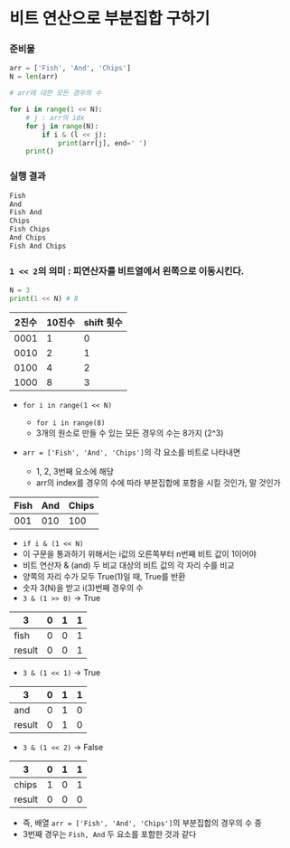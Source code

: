 # 비트 연산으로 부분집합 구하기

### 준비물

```python
arr = ['Fish', 'And', 'Chips']
N = len(arr)

# arr에 대한 모든 경우의 수

for i in range(1 << N):
    # j : arr의 idx
    for j in range(N):
        if i & (l << j):
            print(arr[j], end=' ')
    print()
```

### 실행 결과

```python
Fish 
And 
Fish And 
Chips 
Fish Chips 
And Chips 
Fish And Chips
```

### `1 << 2`의 의미 : 피연산자를 비트열에서 왼쪽으로 이동시킨다.

```python
N = 3
print(1 << N) # 8
```

| 2진수 | 10진수 | shift 횟수 |
| --- | --- | --- |
| 0001 | 1 | 0 |
| 0010 | 2 | 1 |
| 0100 | 4 | 2 |
| 1000 | 8 | 3 |
- `for i in range(1 << N)`
    - `for i in range(8)`
    - 3개의 원소로 만들 수 있는 모든 경우의 수는 8가지 (2^3)

- `arr = ['Fish', 'And', 'Chips']`의 각 요소를 비트로 나타내면
    - 1, 2, 3번째 요소에 해당
    - arr의 index를 경우의 수에 따라 부분집합에 포함을 시킬 것인가, 말 것인가

| Fish | And | Chips |
| --- | --- | --- |
| 001 | 010 | 100 |

- `if i & (1 << N)`
- 이 구문을 통과하기 위해서는 i값의 오른쪽부터 n번째 비트 값이 1이어야
- 비트 연산자 & (and) 두 비교 대상의 비트 값의 각 자리 수를 비교
- 양쪽의 자리 수가 모두 True(1)일 때, True를 반환
- 숫자 3(N)을 받고 i(3)번째 경우의 수
- `3 & (1 >> 0)` → True

| 3 | 0 | 1 | 1 |
| --- | --- | --- | --- |
| fish | 0 | 0 | 1 |
| result | 0 | 0 | 1 |
- `3 & (1 << 1)` → True

| 3 | 0 | 1 | 1 |
| --- | --- | --- | --- |
| and | 0 | 1 | 0 |
| result | 0 | 1 | 0 |
- `3 & (1 << 2)` → False

| 3 | 0 | 1 | 1 |
| --- | --- | --- | --- |
| chips | 1 | 0 | 1 |
| result | 0 | 0 | 0 |
- 즉, 배열 `arr = ['Fish', 'And', 'Chips']`의 부분집합의 경우의 수 중
- 3번째 경우는 `Fish, And` 두 요소를 포함한 것과 같다